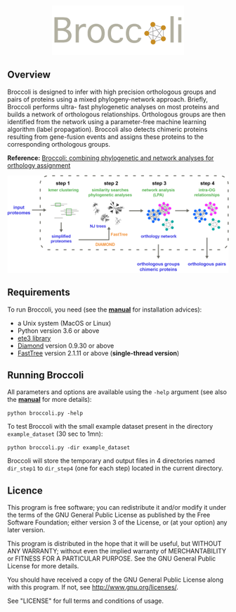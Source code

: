 

<p align="center">
  <img width="300" height="auto" src="./images/logo_broccoli.png">
</p>

## Overview

Broccoli is designed to infer with high precision orthologous groups and pairs of proteins using a mixed phylogeny-network approach. Briefly, Broccoli performs ultra- fast phylogenetic analyses on most proteins and builds a network of orthologous relationships. Orthologous groups are then identified from the network using a parameter-free machine learning algorithm (label propagation). Broccoli also detects chimeric proteins resulting from gene-fusion events and assigns these proteins to the corresponding orthologous groups.

__Reference:__ <a href="https://doi.org/10.1101/2019.12.13.875831">Broccoli: combining phylogenetic and network analyses for orthology assignment</a>

<p align="center">
  <img width="650" height="auto" src="./images/overview_broccoli.png">
</p>


## Requirements
To run Broccoli, you need (see the [**manual**](manual_Broccoli_v1.2.pdf) for installation advices):
- a Unix system (MacOS or Linux)
- Python version 3.6 or above
- <a href="https://github.com/etetoolkit/ete">ete3 library</a>
- <a href="https://github.com/bbuchfink/diamond">Diamond</a> version 0.9.30 or above
- <a href="http://www.microbesonline.org/fasttree/">FastTree</a> version 2.1.11 or above (**single-thread version**)


## Running Broccoli
All parameters and options are available using the `-help` argument (see also the [**manual**](manual_Broccoli_v1.2.pdf) for more details):
```
python broccoli.py -help
```
To test Broccoli with the small example dataset present in the directory `example_dataset` (30 sec to 1mn):
```
python broccoli.py -dir example_dataset
```
Broccoli will store the temporary and output files in 4 directories named `dir_step1` to `dir_step4` (one for each step) located in the current directory.


## Licence
This program is free software; you can redistribute it and/or modify it under the terms of the GNU General Public License as published by the Free Software Foundation; either version 3 of the License, or (at your option) any later version.

This program is distributed in the hope that it will be useful, but WITHOUT ANY WARRANTY; without even the implied warranty of MERCHANTABILITY or FITNESS FOR A PARTICULAR PURPOSE. See the GNU General Public License for more details.

You should have received a copy of the GNU General Public License along with this program. If not, see http://www.gnu.org/licenses/.

See "LICENSE" for full terms and conditions of usage.
